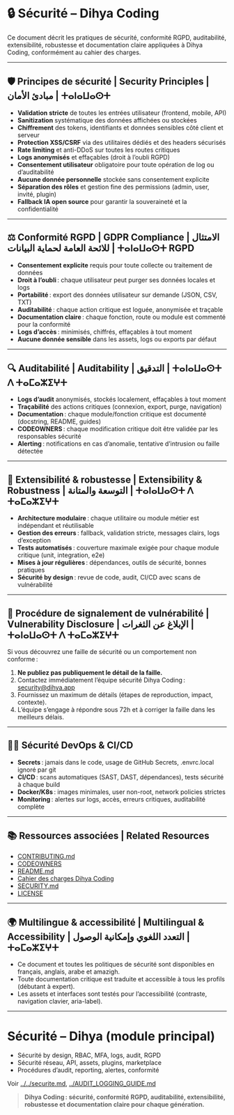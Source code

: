 # 🔒 Sécurité – Dihya Coding

Ce document décrit les pratiques de sécurité, conformité RGPD, auditabilité, extensibilité, robustesse et documentation claire appliquées à Dihya Coding, conformément au cahier des charges.

---

## 🛡️ Principes de sécurité | Security Principles | مبادئ الأمان | ⵜⴰⵏⴰⵡⴰⵙⵜ

- **Validation stricte** de toutes les entrées utilisateur (frontend, mobile, API)
- **Sanitization** systématique des données affichées ou stockées
- **Chiffrement** des tokens, identifiants et données sensibles côté client et serveur
- **Protection XSS/CSRF** via des utilitaires dédiés et des headers sécurisés
- **Rate limiting** et anti-DDoS sur toutes les routes critiques
- **Logs anonymisés** et effaçables (droit à l’oubli RGPD)
- **Consentement utilisateur** obligatoire pour toute opération de log ou d’auditabilité
- **Aucune donnée personnelle** stockée sans consentement explicite
- **Séparation des rôles** et gestion fine des permissions (admin, user, invité, plugin)
- **Fallback IA open source** pour garantir la souveraineté et la confidentialité

---

## ⚖️ Conformité RGPD | GDPR Compliance | الامتثال للائحة العامة لحماية البيانات | ⵜⴰⵏⴰⵡⴰⵙⵜ RGPD

- **Consentement explicite** requis pour toute collecte ou traitement de données
- **Droit à l’oubli** : chaque utilisateur peut purger ses données locales et logs
- **Portabilité** : export des données utilisateur sur demande (JSON, CSV, TXT)
- **Auditabilité** : chaque action critique est loguée, anonymisée et traçable
- **Documentation claire** : chaque fonction, route ou module est commenté pour la conformité
- **Logs d’accès** : minimisés, chiffrés, effaçables à tout moment
- **Aucune donnée sensible** dans les assets, logs ou exports par défaut

---

## 🔍 Auditabilité | Auditability | التدقيق | ⵜⴰⵏⴰⵡⴰⵙⵜ ⴷ ⵜⴰⵎⴰⵣⵉⵖⵜ

- **Logs d’audit** anonymisés, stockés localement, effaçables à tout moment
- **Traçabilité** des actions critiques (connexion, export, purge, navigation)
- **Documentation** : chaque module/fonction critique est documenté (docstring, README, guides)
- **CODEOWNERS** : chaque modification critique doit être validée par les responsables sécurité
- **Alerting** : notifications en cas d’anomalie, tentative d’intrusion ou faille détectée

---

## 🧩 Extensibilité & robustesse | Extensibility & Robustness | التوسعة والمتانة | ⵜⴰⵏⴰⵡⴰⵙⵜ ⴷ ⵜⴰⵎⴰⵣⵉⵖⵜ

- **Architecture modulaire** : chaque utilitaire ou module métier est indépendant et réutilisable
- **Gestion des erreurs** : fallback, validation stricte, messages clairs, logs d’exception
- **Tests automatisés** : couverture maximale exigée pour chaque module critique (unit, integration, e2e)
- **Mises à jour régulières** : dépendances, outils de sécurité, bonnes pratiques
- **Sécurité by design** : revue de code, audit, CI/CD avec scans de vulnérabilité

---

## 🚨 Procédure de signalement de vulnérabilité | Vulnerability Disclosure | الإبلاغ عن الثغرات | ⵜⴰⵏⴰⵡⴰⵙⵜ ⴷ ⵜⴰⵎⴰⵣⵉⵖⵜ

Si vous découvrez une faille de sécurité ou un comportement non conforme :

1. **Ne publiez pas publiquement le détail de la faille.**
2. Contactez immédiatement l’équipe sécurité Dihya Coding :
   [security@dihya.app](mailto:security@dihya.app)
3. Fournissez un maximum de détails (étapes de reproduction, impact, contexte).
4. L’équipe s’engage à répondre sous 72h et à corriger la faille dans les meilleurs délais.

---

## 🧑‍💻 Sécurité DevOps & CI/CD

- **Secrets** : jamais dans le code, usage de GitHub Secrets, .envrc.local ignoré par git
- **CI/CD** : scans automatiques (SAST, DAST, dépendances), tests sécurité à chaque build
- **Docker/K8s** : images minimales, user non-root, network policies strictes
- **Monitoring** : alertes sur logs, accès, erreurs critiques, auditabilité complète

---

## 📚 Ressources associées | Related Resources

- [CONTRIBUTING.md](./CONTRIBUTING.md)
- [CODEOWNERS](./CODEOWNERS)
- [README.md](./README.md)
- [Cahier des charges Dihya Coding](./docs/user_guide/README.md)
- [SECURITY.md](./SECURITY.md)
- [LICENSE](./LICENSE)

---

## 🌍 Multilingue & accessibilité | Multilingual & Accessibility | التعدد اللغوي وإمكانية الوصول | ⵜⴰⵎⴰⵣⵉⵖⵜ

- Ce document et toutes les politiques de sécurité sont disponibles en français, anglais, arabe et amazigh.
- Toute documentation critique est traduite et accessible à tous les profils (débutant à expert).
- Les assets et interfaces sont testés pour l’accessibilité (contraste, navigation clavier, aria-label).

---

# Sécurité – Dihya (module principal)

- Sécurité by design, RBAC, MFA, logs, audit, RGPD
- Sécurité réseau, API, assets, plugins, marketplace
- Procédures d’audit, reporting, alertes, conformité

Voir [../../securite.md](../../securite.md), [../AUDIT_LOGGING_GUIDE.md](../AUDIT_LOGGING_GUIDE.md)

> **Dihya Coding : sécurité, conformité RGPD, auditabilité, extensibilité, robustesse et documentation claire pour chaque génération.**

